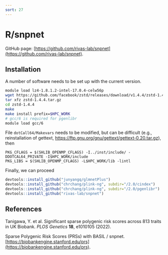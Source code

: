 ```yaml
---
sort: 27
---
```


# R/snpnet

GitHub page: [https://github.com/rivas-lab/snpnet](https://github.com/rivas-lab/snpnet).

## Installation

A number of software needs to be set up with the current version.

```bash
module load lz4-1.8.1.2-intel-17.0.4-celw56p
wget https://github.com/facebook/zstd/releases/download/v1.4.4/zstd-1.4.4.tar.gz
tar xfz zstd-1.4.4.tar.gz
cd zstd-1.4.4
make
make install prefix=$HPC_WORK
# gcc/6 is required for pgenlibr
module load gcc/6
```

File `dotCall64/Makevars` needs to be modified, but can be difficult (e.g., reinstallation of gettext, https://ftp.gnu.org/gnu/gettext/gettext-0.20.tar.gz), then

```
PKG_CFLAGS = $(SHLIB_OPENMP_CFLAGS) -I../inst/include/ -DDOTCAL64_PRIVATE -I$HPC_WORK/include
PKG_LIBS = $(SHLIB_OPENMP_CFLAGS) -L$HPC_WORK/lib -lintl
```

Finally, we can proceed

```r
devtools::install_github("junyangq/glmnetPlus")
devtools::install_github("chrchang/plink-ng", subdir="/2.0/cindex")
devtools::install_github("chrchang/plink-ng", subdir="/2.0/pgenlibr")
devtools::install_github("rivas-lab/snpnet")
```

## References

Tanigawa, Y. et al. Significant sparse polygenic risk scores across 813 traits in UK Biobank. _PLOS Genetics_ **18**, e1010105 (2022).

Sparse Polygenic Risk Scores (PRSs) with BASIL / snpnet. [https://biobankengine.stanford.edu/prs](https://biobankengine.stanford.edu/prs).
